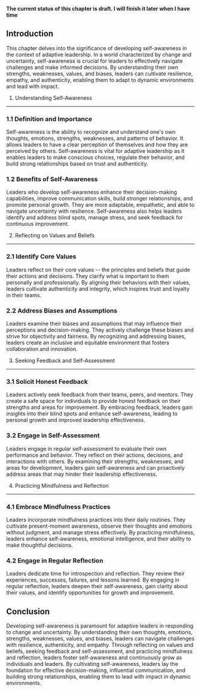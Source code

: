 **The current status of this chapter is draft. I will finish it later when I have time**

Introduction
------------

This chapter delves into the significance of developing self-awareness in the context of adaptive leadership. In a world characterized by change and uncertainty, self-awareness is crucial for leaders to effectively navigate challenges and make informed decisions. By understanding their own strengths, weaknesses, values, and biases, leaders can cultivate resilience, empathy, and authenticity, enabling them to adapt to dynamic environments and lead with impact.

1. Understanding Self-Awareness
-------------------------------

### 1.1 Definition and Importance

Self-awareness is the ability to recognize and understand one's own thoughts, emotions, strengths, weaknesses, and patterns of behavior. It allows leaders to have a clear perception of themselves and how they are perceived by others. Self-awareness is vital for adaptive leadership as it enables leaders to make conscious choices, regulate their behavior, and build strong relationships based on trust and authenticity.

### 1.2 Benefits of Self-Awareness

Leaders who develop self-awareness enhance their decision-making capabilities, improve communication skills, build stronger relationships, and promote personal growth. They are more adaptable, empathetic, and able to navigate uncertainty with resilience. Self-awareness also helps leaders identify and address blind spots, manage stress, and seek feedback for continuous improvement.

2. Reflecting on Values and Beliefs
-----------------------------------

### 2.1 Identify Core Values

Leaders reflect on their core values -- the principles and beliefs that guide their actions and decisions. They clarify what is important to them personally and professionally. By aligning their behaviors with their values, leaders cultivate authenticity and integrity, which inspires trust and loyalty in their teams.

### 2.2 Address Biases and Assumptions

Leaders examine their biases and assumptions that may influence their perceptions and decision-making. They actively challenge these biases and strive for objectivity and fairness. By recognizing and addressing biases, leaders create an inclusive and equitable environment that fosters collaboration and innovation.

3. Seeking Feedback and Self-Assessment
---------------------------------------

### 3.1 Solicit Honest Feedback

Leaders actively seek feedback from their teams, peers, and mentors. They create a safe space for individuals to provide honest feedback on their strengths and areas for improvement. By embracing feedback, leaders gain insights into their blind spots and enhance self-awareness, leading to personal growth and improved leadership effectiveness.

### 3.2 Engage in Self-Assessment

Leaders engage in regular self-assessment to evaluate their own performance and behavior. They reflect on their actions, decisions, and interactions with others. By examining their strengths, weaknesses, and areas for development, leaders gain self-awareness and can proactively address areas that may hinder their leadership effectiveness.

4. Practicing Mindfulness and Reflection
----------------------------------------

### 4.1 Embrace Mindfulness Practices

Leaders incorporate mindfulness practices into their daily routines. They cultivate present-moment awareness, observe their thoughts and emotions without judgment, and manage stress effectively. By practicing mindfulness, leaders enhance self-awareness, emotional intelligence, and their ability to make thoughtful decisions.

### 4.2 Engage in Regular Reflection

Leaders dedicate time for introspection and reflection. They review their experiences, successes, failures, and lessons learned. By engaging in regular reflection, leaders deepen their self-awareness, gain clarity about their values, and identify opportunities for growth and improvement.

Conclusion
----------

Developing self-awareness is paramount for adaptive leaders in responding to change and uncertainty. By understanding their own thoughts, emotions, strengths, weaknesses, values, and biases, leaders can navigate challenges with resilience, authenticity, and empathy. Through reflecting on values and beliefs, seeking feedback and self-assessment, and practicing mindfulness and reflection, leaders foster self-awareness and continuously grow as individuals and leaders. By cultivating self-awareness, leaders lay the foundation for effective decision-making, influential communication, and building strong relationships, enabling them to lead with impact in dynamic environments.
